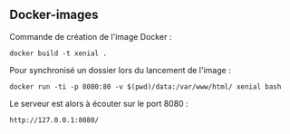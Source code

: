 ## Docker-images
Commande de création de l'image Docker :
```
docker build -t xenial .
```

Pour synchronisé un dossier lors du lancement de l'image :
```
docker run -ti -p 8080:80 -v $(pwd)/data:/var/www/html/ xenial bash
```
Le serveur est alors à écouter sur le port 8080 :
```
http://127.0.0.1:8080/
```
